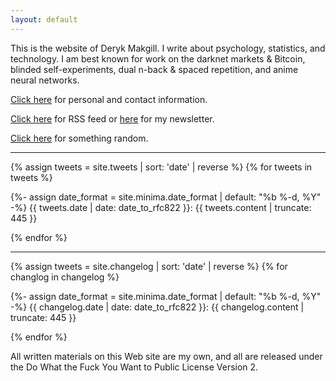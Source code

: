 ```yaml
---
layout: default
---
```


This is the website of Deryk Makgill. I write about psychology, statistics, and technology. I am best known for work on the darknet markets & Bitcoin⁠, blinded self-experiments⁠, dual n-back & spaced repetition⁠, and anime neural networks⁠.

[Click here](/about) for personal and contact information.

[Click here](/rss) for RSS feed or [here](/) for my newsletter.

[Click here](/random) for something random.

<hr>

{% assign tweets = site.tweets | sort: 'date' | reverse %}
{% for tweets in tweets %}


 
 
<div class="tweet" style="margin-bottom:1em;">
  {%- assign date_format = site.minima.date_format | default: "%b %-d, %Y" -%}
        {{ tweets.date | date: date_to_rfc822 }}: {{ tweets.content | truncate: 445 }}</div>
 

{% endfor %}  
<hr>

{% assign tweets = site.changelog | sort: 'date' | reverse %}
{% for changlog in changelog %}


 
 
<div class="changelog" style="margin-bottom:1em;">
  {%- assign date_format = site.minima.date_format | default: "%b %-d, %Y" -%}
        {{ changelog.date | date: date_to_rfc822 }}: {{ changelog.content | truncate: 445 }}</div>
 

{% endfor %}  

All written materials on this Web site are my own, and all are released under the Do What the Fuck You Want to Public License Version 2.

